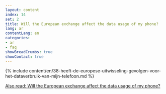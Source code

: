 ```yaml
---
layout: content
index: 14
set: 2
title: Will the European exchange affect the data usage of my phone?
lang: ar
contentLang: en
categories:
- ar
- faq
showBreadCrumbs: true
showContact: true
---
```

{% include content/en/38-heeft-de-europese-uitwisseling-gevolgen-voor-het-dataverbruik-van-mijn-telefoon.md %}

[Also read: Will the European exchange affect the data usage of my phone?](/ar/faq/38-heeft-de-europese-uitwisseling-gevolgen-voor-het-dataverbruik-van-mijn-telefoon/)

